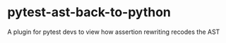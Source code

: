 # pytest-ast-back-to-python
A plugin for pytest devs to view how assertion rewriting recodes the AST
